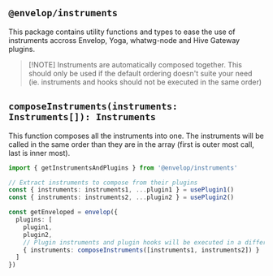 ## `@envelop/instruments`

This package contains utility functions and types to ease the use of instruments accross Envelop,
Yoga, whatwg-node and Hive Gateway plugins.

> [!NOTE] Instruments are automatically composed together. This should only be used if the default
> ordering doesn't suite your need (ie. instruments and hooks should not be executed in the same
> order)

## `composeInstruments(instruments: Instruments[]): Instruments`

This function composes all the instruments into one. The instruments will be called in the same
order than they are in the array (first is outer most call, last is inner most).

```ts
import { getInstrumentsAndPlugins } from '@envelop/instruments'

// Extract instruments to compose from their plugins
const { instruments: instruments1, ...plugin1 } = usePlugin1()
const { instruments: instruments2, ...plugin2 } = usePlugin2()

const getEnveloped = envelop({
  plugins: [
    plugin1,
    plugin2,
    // Plugin instruments and plugin hooks will be executed in a different order
    { instruments: composeInstruments([instruments1, instruments2]) }
  ]
})
```

